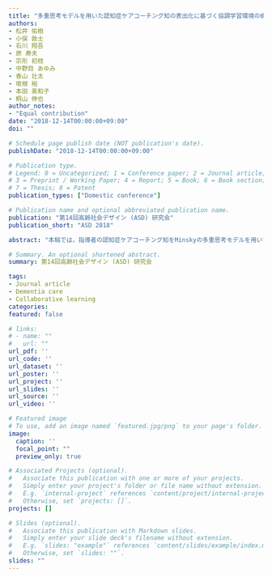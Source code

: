 ```yaml
---
title: "多重思考モデルを用いた認知症ケアコーチング知の表出化に基づく協調学習環境の構築"
authors:
- 松井 佑樹
- 小俣 敦士
- 石川 翔吾
- 原 寿夫
- 宗形 初枝
- 中野目 あゆみ
- 香山 壮太
- 坂根 裕
- 本田 美和子
- 桐山 伸也
author_notes:
- "Equal contribution"
date: "2018-12-14T00:00:00+09:00"
doi: ""

# Schedule page publish date (NOT publication's date).
publishDate: "2018-12-14T00:00:00+09:00"

# Publication type.
# Legend: 0 = Uncategorized; 1 = Conference paper; 2 = Journal article;
# 3 = Preprint / Working Paper; 4 = Report; 5 = Book; 6 = Book section;
# 7 = Thesis; 8 = Patent
publication_types: ["Domestic conference"]

# Publication name and optional abbreviated publication name.
publication: "第14回高齢社会デザイン (ASD) 研究会"
publication_short: "ASD 2018"

abstract: "本稿では，指導者の認知症ケアコーチング知をMinskyの多重思考モデルを用いて表出化させることで，施設全体でケアの学習を促進する協調学習環境について示す．マルチモーダルケア技法のユマニチュードを導入する病院において，ケアの映像データ，指導者の指導データを収集した．これらに対して，行動レベルのデータと，Minskyの多重思考モデルを用いて指導意図のデータを構築した．その結果，認知症ケアを行動と指導の両面から可視化することで，学習者，指導者が新たな気付きを得ることができる協調学習環境の実現が示唆された．"

# Summary. An optional shortened abstract.
summary: 第14回高齢社会デザイン (ASD) 研究会

tags:
- Journal article
- Dementia care
- Collaborative learning
categories: 
featured: false

# links:
# - name: ""
#   url: ""
url_pdf: ''
url_code: ''
url_dataset: ''
url_poster: ''
url_project: ''
url_slides: ''
url_source: ''
url_video: ''

# Featured image
# To use, add an image named `featured.jpg/png` to your page's folder. 
image:
  caption: ''
  focal_point: ""
  preview_only: true

# Associated Projects (optional).
#   Associate this publication with one or more of your projects.
#   Simply enter your project's folder or file name without extension.
#   E.g. `internal-project` references `content/project/internal-project/index.md`.
#   Otherwise, set `projects: []`.
projects: []

# Slides (optional).
#   Associate this publication with Markdown slides.
#   Simply enter your slide deck's filename without extension.
#   E.g. `slides: "example"` references `content/slides/example/index.md`.
#   Otherwise, set `slides: ""`.
slides: ""
---
```

